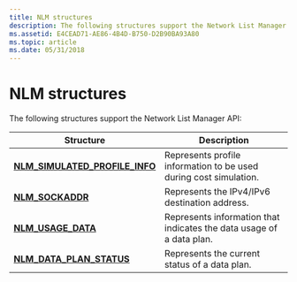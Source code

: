 ```yaml
---
title: NLM structures
description: The following structures support the Network List Manager API.
ms.assetid: E4CEAD71-AE86-4B4D-B750-D2B90BA93A80
ms.topic: article
ms.date: 05/31/2018
---
```


# NLM structures

The following structures support the Network List Manager API:



| Structure                                                           | Description                                                          |
|---------------------------------------------------------------------|----------------------------------------------------------------------|
| [**NLM\_SIMULATED\_PROFILE\_INFO**](/windows/desktop/api/Netlistmgr/ns-netlistmgr-nlm_simulated_profile_info) | Represents profile information to be used during cost simulation.    |
| [**NLM\_SOCKADDR**](/windows/desktop/api/Netlistmgr/ns-netlistmgr-nlm_sockaddr)                               | Represents the IPv4/IPv6 destination address.                        |
| [**NLM\_USAGE\_DATA**](/windows/desktop/api/Netlistmgr/ns-netlistmgr-nlm_usage_data)                          | Represents information that indicates the data usage of a data plan. |
| [**NLM\_DATA\_PLAN\_STATUS**](https://www.bing.com/search?q=**NLM\_DATA\_PLAN\_STATUS**)             | Represents the current status of a data plan.                        |



 

 

 




